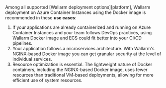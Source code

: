 Among all supported [Wallarm deployment options][platform], Wallarm deployment on Azure Container Instances using the Docker image is recommended in these **use cases**:

1. If your applications are already containerized and running on Azure Container Instances and your team follows DevOps practices, using Wallarm Docker image and ECS could fit better into your CI/CD pipelines.
1. Your application follows a microservices architecture. With Wallarm's NGINX-based Docker image you can get granular security at the level of individual services.
1. Resource optimization is essential. The lightweight nature of Docker containers, including the NGINX-based Docker image, uses fewer resources than traditional VM-based deployments, allowing for more efficient use of system resources.
